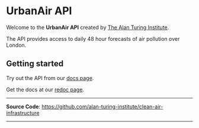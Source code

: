 # UrbanAir API

Welcome to the **UrbanAir API** created by [The Alan Turing Institute](https://turing.ac.uk).

The API provides access to daily 48 hour forecasts of air pollution over London.


## Getting started

Try out the API from our [docs page](/docs).

Get the docs at our [redoc page](/redoc).


---
**Source Code**: <a href="https://github.com/alan-turing-institute/clean-air-infrastructure" target="_blank">https://github.com/alan-turing-institute/clean-air-infrastructure</a>

---

